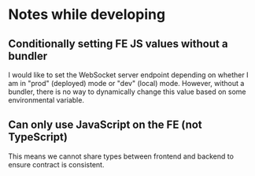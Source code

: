 # Notes while developing

## Conditionally setting FE JS values without a bundler

I would like to set the WebSocket server endpoint depending on whether I am in "prod" (deployed) mode or "dev" (local) mode. However, without a bundler, there is no way to dynamically change this value based on some environmental variable.

## Can only use JavaScript on the FE (not TypeScript)

This means we cannot share types between frontend and backend to ensure contract is consistent.
